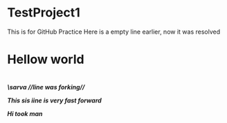 # TestProject1
This is for GitHub Practice
Here is a empty line earlier, now it was resolved
<h1>Hellow world<h1>

  <h5>
\sarva 
//line was forking//

This sis iine is very fast forward
  
  Hi took man
  
<h5>
  
